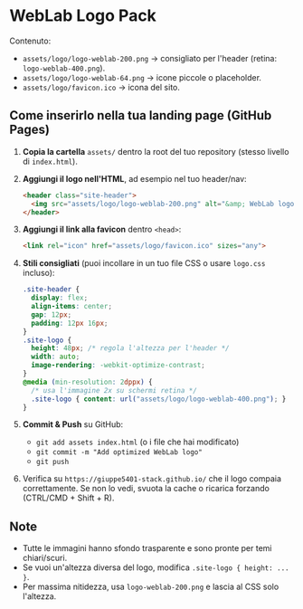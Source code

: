 
# WebLab Logo Pack

Contenuto:
- `assets/logo/logo-weblab-200.png` → consigliato per l'header (retina: `logo-weblab-400.png`).
- `assets/logo/logo-weblab-64.png`  → icone piccole o placeholder.
- `assets/logo/favicon.ico`         → icona del sito.

## Come inserirlo nella tua landing page (GitHub Pages)

1. **Copia la cartella** `assets/` dentro la root del tuo repository (stesso livello di `index.html`).
2. **Aggiungi il logo nell'HTML**, ad esempio nel tuo header/nav:

   ```html
   <header class="site-header">
     <img src="assets/logo/logo-weblab-200.png" alt="&amp; WebLab logo" class="site-logo" />
   </header>
   ```

3. **Aggiungi il link alla favicon** dentro `<head>`:

   ```html
   <link rel="icon" href="assets/logo/favicon.ico" sizes="any">
   ```

4. **Stili consigliati** (puoi incollare in un tuo file CSS o usare `logo.css` incluso):

   ```css
   .site-header {
     display: flex;
     align-items: center;
     gap: 12px;
     padding: 12px 16px;
   }
   .site-logo {
     height: 48px; /* regola l'altezza per l'header */
     width: auto;
     image-rendering: -webkit-optimize-contrast;
   }
   @media (min-resolution: 2dppx) {
     /* usa l'immagine 2x su schermi retina */
     .site-logo { content: url("assets/logo/logo-weblab-400.png"); }
   }
   ```

5. **Commit & Push** su GitHub:
   - `git add assets index.html` (o i file che hai modificato)
   - `git commit -m "Add optimized WebLab logo"`
   - `git push`

6. Verifica su `https://giuppe5401-stack.github.io/` che il logo compaia correttamente.
   Se non lo vedi, svuota la cache o ricarica forzando (CTRL/CMD + Shift + R).

## Note
- Tutte le immagini hanno sfondo trasparente e sono pronte per temi chiari/scuri.
- Se vuoi un'altezza diversa del logo, modifica `.site-logo { height: ... }`.
- Per massima nitidezza, usa `logo-weblab-200.png` e lascia al CSS solo l'altezza.
